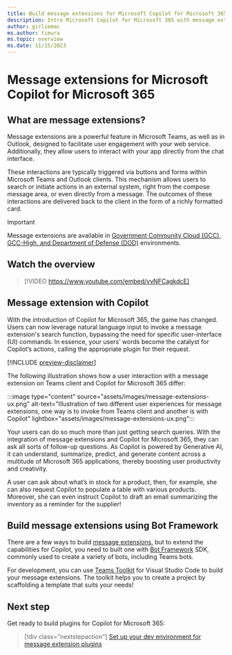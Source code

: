 ```yaml
---
title: Build message extensions for Microsoft Copilot for Microsoft 365
description: Intro Microsoft Copilot for Microsoft 365 with message extensions
author: girliemac
ms.author: timura
ms.topic: overview
ms.date: 11/15/2023
---
```


# Message extensions for Microsoft Copilot for Microsoft 365

## What are message extensions?

Message extensions are a powerful feature in Microsoft Teams, as well as in Outlook, designed to facilitate user engagement with your web service. Additionally, they allow users to interact with your app directly from the chat interface.

These interactions are typically triggered via buttons and forms within Microsoft Teams and Outlook clients. This mechanism allows users to search or initiate actions in an external system, right from the compose message area, or even directly from a message. The outcomes of these interactions are delivered back to the client in the form of a richly formatted card.

> [!IMPORTANT]
> Message extensions are available in [Government Community Cloud (GCC), GCC-High, and Department of Defense (DOD)](/microsoftteams/platform/concepts/app-fundamentals-overview.md#government-community-cloud?context=/microsoft-365-copilot/extensibility/context) environments.

## Watch the overview

> [!VIDEO https://www.youtube.com/embed/vvNFCagkdcE]

## Message extension with Copilot

With the introduction of Copilot for Microsoft 365, the game has changed. Users can now leverage natural language input to invoke a message extension's search function, bypassing the need for specific user-interface (UI) commands. In essence, your users’ words become the catalyst for Copilot’s actions, calling the appropriate plugin for their request.

[!INCLUDE [preview-disclaimer](includes/preview-disclaimer.md)]

The following illustration shows how a user interaction with a message extension on Teams client and Copilot for Microsoft 365 differ:

:::image type="content" source="assets/images/message-extensions-ux.png" alt-text="Illustration of two different user experiences for message extensions,  one way is to invoke from Teams client and another is with Copilot" lightbox="assets/images/message-extensions-ux.png":::

Your users can do so much more than just getting search queries. With the integration of message extensions and Copilot for Microsoft 365, they can ask all sorts of follow-up questions. As Copilot is powered by Generative AI, it can understand, summarize, predict, and generate content across a multitude of Microsoft 365 applications, thereby boosting user productivity and creativity.

 A user can ask about what’s in stock for a product, then, for example, she can also request Copilot to populate a table with various products. Moreover, she can even instruct Copilot to draft an email summarizing the inventory as a reminder for the supplier!

## Build message extensions using Bot Framework

There are a few ways to build [message extensions](/microsoftteams/platform/messaging-extensions/what-are-messaging-extensions.md), but to extend the capabilities for Copilot, you need to built one with [Bot Framework](https://dev.botframework.com/) SDK, commonly used to create a variety of bots, including Teams bots.

For development, you can use [Teams Toolkit](https://marketplace.visualstudio.com/items?itemName=TeamsDevApp.ms-teams-vscode-extension) for Visual Studio Code to build your message extensions. The toolkit helps you to create a project by scaffolding a template that suits your needs!

## Next step

Get ready to build plugins for Copilot for Microsoft 365:

> [!div class="nextstepaction"]
> [Set up your dev environment for message extension plugins](prerequisites-message-extension-bot.md)
